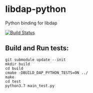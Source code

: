 # libdap-python
Python binding for libdap

[![Build Status](https://travis-ci.com/cellframe/libdap-python.svg?branch=master)](https://travis-ci.com/cellframe/libdap-python)

## Build and Run tests:
```
git submodule update --init
mkdir build
cd build
cmake -DBUILD_DAP_PYTHON_TESTS=ON ../
make
cd test
python3.7 main_test.py
```
